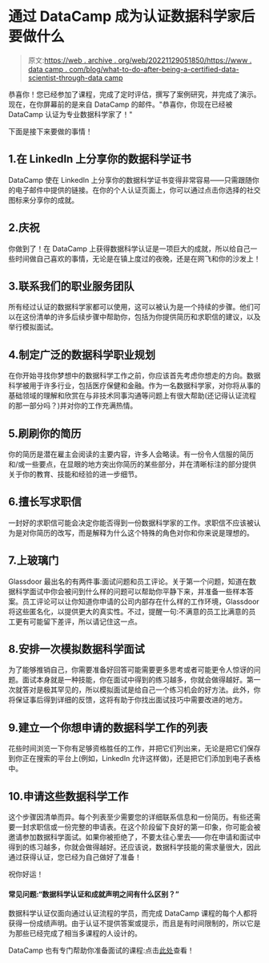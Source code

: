 # 通过 DataCamp 成为认证数据科学家后要做什么

> 原文:[https://web . archive . org/web/20221129051850/https://www . data camp . com/blog/what-to-do-after-being-a-certified-data-scientist-through-data camp](https://web.archive.org/web/20221129051850/https://www.datacamp.com/blog/what-to-do-after-becoming-a-certified-data-scientist-through-datacamp)

恭喜你！您已经参加了课程，完成了定时评估，撰写了案例研究，并完成了演示。现在，在你屏幕前的是来自 DataCamp 的邮件。"恭喜你，你现在已经被 DataCamp 认证为专业数据科学家了！"

下面是接下来要做的事情！

## 1.在 LinkedIn 上分享你的数据科学证书

DataCamp 使在 LinkedIn 上分享你的数据科学证书变得非常容易——只需跟随你的电子邮件中提供的链接。在你的个人认证页面上，你可以通过点击你选择的社交图标来分享你的成就。

## 2.庆祝

你做到了！在 DataCamp 上获得数据科学认证是一项巨大的成就，所以给自己一些时间做自己喜欢的事情，无论是在镇上度过的夜晚，还是在网飞和你的沙发上！

## 3.联系我们的职业服务团队

所有经过认证的数据科学家都可以使用，这可以被认为是一个持续的步骤。他们可以在这份清单的许多后续步骤中帮助你，包括为你提供简历和求职信的建议，以及举行模拟面试。

## 4.制定广泛的数据科学职业规划

在你开始寻找你梦想中的数据科学工作之前，你应该首先考虑你想走的方向。数据科学被用于许多行业，包括医疗保健和金融。作为一名数据科学家，对你将从事的基础领域的理解和欣赏在与非技术同事沟通等问题上有很大帮助(还记得认证流程的那一部分吗？)并对你的工作充满热情。

## 5.刷刷你的简历

你的简历是潜在雇主会阅读的主要内容，许多人会略读。有一份令人信服的简历和/或一些要点，在显眼的地方突出你简历的某些部分，并在清晰标注的部分提供关于你的教育、技能和经验的进一步细节。

## 6.擅长写求职信

一封好的求职信可能会决定你能否得到一份数据科学家的工作。求职信不应该被认为是对你简历的改写，而是解释为什么这个特殊的角色对你和你来说是理想的。

## 7.上玻璃门

Glassdoor 最出名的有两件事:面试问题和员工评论。关于第一个问题，知道在数据科学面试中你会被问到什么样的问题可以帮助你平静下来，并准备一些样本答案。员工评论可以让你知道你申请的公司内部存在什么样的工作环境，Glassdoor 将这些匿名化，以提供更大的真实性。不过，提醒一句:不满意的员工比满意的员工更有可能留下差评，所以请记住这一点。

## 8.安排一次模拟数据科学面试

为了能够推销自己，你需要准备好回答可能需要更多思考或者可能更令人惊讶的问题。面试本身就是一种技能，你在面试中得到的练习越多，你就会做得越好。第一次就答对是极其罕见的，所以模拟面试是给自己一个练习机会的好方法。此外，你将保证事后得到详细的反馈，这将有助于你找出面试技巧中需要改进的地方。

## 9.建立一个你想申请的数据科学工作的列表

花些时间浏览一下你有足够资格胜任的工作，并把它们列出来，无论是把它们保存到你正在搜索的平台上(例如，LinkedIn 允许这样做)，还是把它们添加到电子表格中。

## 10.申请这些数据科学工作

这个步骤因清单而异。每个列表至少需要您的详细联系信息和一份简历。有些还需要一封求职信或一份完整的申请表。在这个阶段留下良好的第一印象，你可能会被邀请参加数据科学面试。如果你被拒绝了，不要太往心里去——你在申请和面试中得到的练习越多，你就会做得越好。还应该说，数据科学技能的需求量很大，因此通过获得认证，您已经为自己做好了准备！

祝你好运！

#### 常见问题:“数据科学认证和成就声明之间有什么区别？”

数据科学认证仅面向通过认证流程的学员，而完成 DataCamp 课程的每个人都将获得一份成绩声明。由于认证不提供答案或提示，而且是有时间限制的，所以它是为那些已经完成了相当多课程的人设计的。

DataCamp 也有专门帮助你准备面试的课程:点击[此处](https://web.archive.org/web/20220926215525/https://www.datacamp.com/search?q=interview)查看！